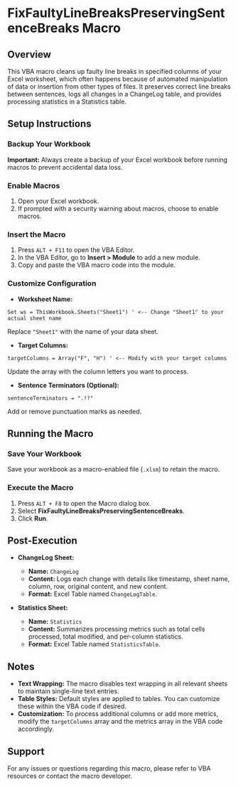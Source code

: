 
# FixFaultyLineBreaksPreservingSentenceBreaks Macro

## Overview
This VBA macro cleans up faulty line breaks in specified columns of your Excel worksheet, which often happens because of automated manipulation of data or insertion from other types of files. It preserves correct line breaks between sentences, logs all changes in a ChangeLog table, and provides processing statistics in a Statistics table.

## Setup Instructions

### Backup Your Workbook
**Important:** Always create a backup of your Excel workbook before running macros to prevent accidental data loss.

### Enable Macros
1. Open your Excel workbook.
2. If prompted with a security warning about macros, choose to enable macros.

### Insert the Macro
1. Press `ALT + F11` to open the VBA Editor.
2. In the VBA Editor, go to **Insert > Module** to add a new module.
3. Copy and paste the VBA macro code into the module.

### Customize Configuration

- **Worksheet Name:**
```vba
Set ws = ThisWorkbook.Sheets("Sheet1") ' <-- Change "Sheet1" to your actual sheet name
```
Replace `"Sheet1"` with the name of your data sheet.

- **Target Columns:**
```vba
targetColumns = Array("F", "H") ' <-- Modify with your target columns
```
Update the array with the column letters you want to process.

- **Sentence Terminators (Optional):**
```vba
sentenceTerminators = ".!?"
```
Add or remove punctuation marks as needed.

## Running the Macro

### Save Your Workbook
Save your workbook as a macro-enabled file (`.xlsm`) to retain the macro.

### Execute the Macro
1. Press `ALT + F8` to open the Macro dialog box.
2. Select **FixFaultyLineBreaksPreservingSentenceBreaks**.
3. Click **Run**.

## Post-Execution

- **ChangeLog Sheet:**
  - **Name:** `ChangeLog`
  - **Content:** Logs each change with details like timestamp, sheet name, column, row, original content, and new content.
  - **Format:** Excel Table named `ChangeLogTable`.

- **Statistics Sheet:**
  - **Name:** `Statistics`
  - **Content:** Summarizes processing metrics such as total cells processed, total modified, and per-column statistics.
  - **Format:** Excel Table named `StatisticsTable`.

## Notes

- **Text Wrapping:** The macro disables text wrapping in all relevant sheets to maintain single-line text entries.
- **Table Styles:** Default styles are applied to tables. You can customize these within the VBA code if desired.
- **Customization:** To process additional columns or add more metrics, modify the `targetColumns` array and the metrics array in the VBA code accordingly.

## Support
For any issues or questions regarding this macro, please refer to VBA resources or contact the macro developer.
